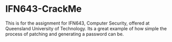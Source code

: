 # IFN643-CrackMe
This is for the assignment for IFN643, Computer Security, offered at Queensland University of Technology. Its a great example of how simple the process of patching and generating a password can be.
